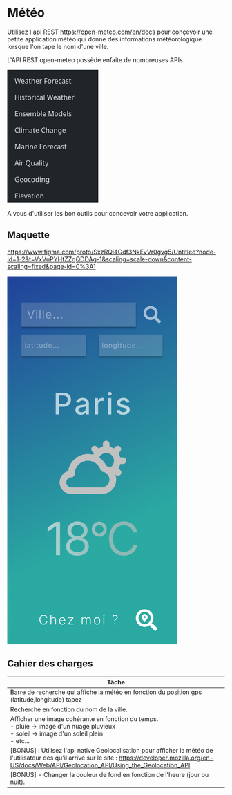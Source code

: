 # Météo

Utilisez l'api REST https://open-meteo.com/en/docs pour conçevoir une petite application météo qui donne des informations météorologique lorsque l'on tape le nom d'une ville.

L'API REST open-meteo possède enfaite de nombreuses APIs.

![alt text](image-1.png)

A vous d'utiliser les bon outils pour concevoir votre application.

## Maquette

https://www.figma.com/proto/SxzRQi4Gdf3NkEvVr0gvg5/Untitled?node-id=1-2&t=VxVuPYHtZZgQDDAg-1&scaling=scale-down&content-scaling=fixed&page-id=0%3A1

![alt text](image-3.png)

## Cahier des charges

|Tâche|
|-|
|Barre de recherche qui affiche la météo en fonction du position gps (latitude,longitude) tapez|
| Recherche en fonction du nom de la ville.|
| Afficher une image cohérante en fonction du temps. <br> - pluie -> image d'un nuage pluvieux<br>- soleil -> image d'un soleil plein<br>- etc...
| [BONUS] : Utilisez l'api native Geolocalisation pour afficher la météo de l'utilisateur des qu'il arrive sur le site : https://developer.mozilla.org/en-US/docs/Web/API/Geolocation_API/Using_the_Geolocation_API |
| [BONUS] - Changer la couleur de fond en fonction de l'heure (jour ou nuit).

